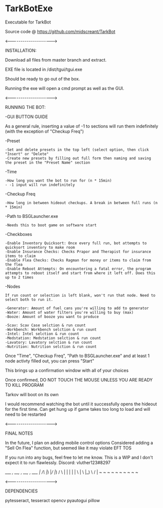 # TarkBotExe
Executable for TarkBot

Source code @ https://github.com/midscreant/TarkBot

<--------------------->

INSTALLATION:

  Download all files from master branch and extract. 
  
  EXE file is located in /dist/tgui/tgui.exe
  
  Should be ready to go out of the box.
  
  Running the exe will open a cmd prompt as well as the GUI.

<--------------------->

RUNNING THE BOT:

-GUI BUTTON GUIDE

  As a general rule, inserting a value of -1 to sections will run them indefinitely (with the exception of "Checkup Freq")

  -Preset
  
    -Set and delete presets in the top left (select option, then click "Insert" or "Delete"
    -Create new presets by filling out full form then naming and saving the preset in the "Preset Name" section
    
  -Time
  
    -How long you want the bot to run for (n * 15min)
    - -1 input will run indefinitely
    
  -Checkup Freq
  
    -How long in between hideout checkups. A break in between full runs (n * 15min)
    
  -Path to BSGLauncher.exe
  
    -Needs this to boot game on software start
    
  -Checkboxes
  
    -Enable Inventory Quicksort: Once every full run, bot attempts to quicksort inventory to make room
    -Enable Insurance Checks: Checks Prapor and Therapist for insurance items to claim
    -Enable Flea Checks: Checks Ragman for money or items to claim from the flea
    -Enable Reboot Attempts: On encountering a fatal error, the program attempts to reboot itself and start from where it left off. Does this up to 2 times
    
  -Nodes
    
    If run count or selection is left blank, won't run that node. Need to select both to run it.
  
    -Generator: Amount of fuel cans you're willing to add to generator
    -Water: Amount of water filters you're willing to buy (max)
    -Booze: Amount of booze you want to produce
    
    -Scav: Scav Case selction & run count
    -Workbench: Workbench selction & run count
    -Intel: Intel selction & run count
    -Medstation: Medstation selction & run count
    -Lavatory: Lavatory selction & run count
    -Nutrition: Nutrition selction & run count
    
Once "Time", "Checkup Freq", "Path to BSGLauncher.exe" and at least 1 node activty filled out, you can press "Start"

This brings up a confirmation window with all of your choices

Once confirmed, DO NOT TOUCH THE MOUSE UNLESS YOU ARE READY TO KILL PROGRAM

Tarkov will boot on its own

I would recommend watching the bot until it successfully opens the hideout for the first time. Can get hung up if game takes too long to load and will need to be restarted

<--------------------->

FINAL NOTES

In the future, I plan on adding mobile control options
Considered adding a "Sell On Flea" function, but seemed like it may violate EFT TOS

If you run into any bugs, feel free to let me know. This is a WIP and I don't expect it to run flawlessly.
Discord: vluther123#8297

 ___  _, __, _,_ __,  _, ___
  |  /_\ |_) |_/ |_) / \  | 
  |  | | | \ | \ |_) \ /  | 
  ~  ~ ~ ~ ~ ~ ~ ~    ~   ~
    
<--------------------->

DEPENDENCIES

pytesseract, tesseract
opencv
pyautogui
pillow
    
